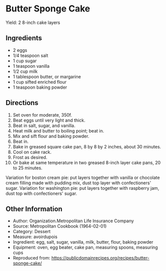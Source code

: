 # Butter Sponge Cake

Yield: 2 8-inch cake layers

## Ingredients

- 2 eggs
- 1/4 teaspoon salt
- 1 cup sugar
- 1 teaspoon vanilla
- 1/2 cup milk
- 1 tablespoon butter, or margarine
- 1 cup sifted enriched flour
- 1 teaspoon baking powder

## Directions

1. Set oven for moderate, 350f.
2. Beat eggs until very light and thick.
3. Beat in salt, sugar, and vanilla.
4. Heat milk and butter to boiling point; beat in.
5. Mix and sift flour and baking powder.
6. Beat in.
7. Bake in greased square cake pan, 8 by 8 by 2 inches, about 30 minutes.
8. Cool on cake rack.
9. Frost as desired.
10. Or bake at same temperature in two greased 8-inch layer cake pans, 20 to 25 minutes.

Variation for boston cream pie: put layers together with vanilla or chocolate cream filling made with pudding mix, dust top layer with confectioners' sugar.
Variation for washington pie: put layers together with raspberry jam, dust top with confectioners' sugar.

## Other Information
- Author: Organization.Metropolitan Life Insurance Company
- Source: Metropolitan Cookbook (1964-02-01)
- Category: Dessert
- Measure: avoirdupois
- Ingredient: egg, salt, sugar, vanilla, milk, butter, flour, baking powder
- Equipment: oven, egg beater, cake pan, measuring spoons, measuring cups
- Reproduced from: https://publicdomainrecipes.org/recipes/butter-sponge-cake/
